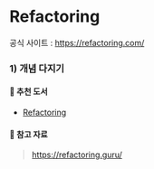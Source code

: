 # Refactoring

공식 사이트 : https://refactoring.com/

### 1) 개념 다지기

#### 📖 추천 도서

- [Refactoring](http://www.yes24.com/Product/Goods/267290)

#### 📖 참고 자료

> https://refactoring.guru/



